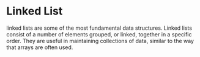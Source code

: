 Linked List
========

linked lists are some of the most fundamental data structures. Linked lists consist
of a number of elements grouped, or linked, together in a specific order. They are
useful in maintaining collections of data, similar to the way that arrays are often
used.
